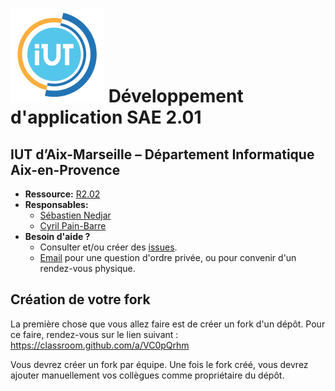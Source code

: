 # <img src="https://raw.githubusercontent.com/IUTInfoAix-M2105/Syllabus/master/assets/logo.png" alt="class logo" class="logo"/> Développement d'application SAE 2.01

## IUT d’Aix-Marseille – Département Informatique Aix-en-Provence

- **Ressource:** [R2.02](https://cache.media.enseignementsup-recherche.gouv.fr/file/SPE4-MESRI-17-6-2021/35/5/Annexe_17_INFO_BUT_annee_1_1411355.pdf)
- **Responsables:**
    - [Sébastien Nedjar](mailto:sebastien.nedjar@univ-amu.fr)
    - [Cyril Pain-Barre](mailto:cyril.pain-barre@univ-amu.fr)
- **Besoin d'aide ?**
    - Consulter et/ou créer des [issues](https://github.com/IUTInfoAix-R202/cours/issues).
    - [Email](mailto:sebastien.nedjar@univ-amu.fr) pour une question d'ordre privée, ou pour convenir d'un rendez-vous
      physique.

## Création de votre fork

La première chose que vous allez faire est de créer un fork d'un dépôt. Pour ce faire, rendez-vous sur le lien suivant :
<https://classroom.github.com/a/VC0pQrhm>

Vous devrez créer un fork par équipe. Une fois le fork créé, vous devrez ajouter manuellement vos collègues comme
propriétaire du dépôt.
